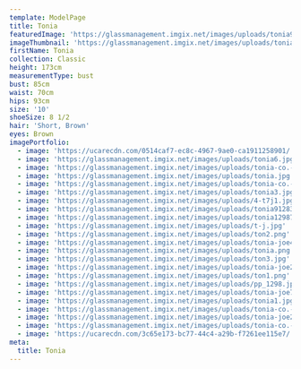```yaml
---
template: ModelPage
title: Tonia
featuredImage: 'https://glassmanagement.imgix.net/images/uploads/tonia912839.jpg'
imageThumbnail: 'https://glassmanagement.imgix.net/images/uploads/tonia2.jpg'
firstName: Tonia
collection: Classic
height: 173cm
measurementType: bust
bust: 85cm
waist: 70cm
hips: 93cm
size: '10'
shoeSize: 8 1/2
hair: 'Short, Brown'
eyes: Brown
imagePortfolio:
  - image: 'https://ucarecdn.com/0514caf7-ec8c-4967-9ae0-ca1911258901/'
  - image: 'https://glassmanagement.imgix.net/images/uploads/tonia6.jpg'
  - image: 'https://glassmanagement.imgix.net/images/uploads/tonia-co.-6-of-31-.jpg'
  - image: 'https://glassmanagement.imgix.net/images/uploads/tonia.jpg'
  - image: 'https://glassmanagement.imgix.net/images/uploads/tonia-co.-25-of-31-.jpg'
  - image: 'https://glassmanagement.imgix.net/images/uploads/tonia3.jpg'
  - image: 'https://glassmanagement.imgix.net/images/uploads/4-t7j1.jpg'
  - image: 'https://glassmanagement.imgix.net/images/uploads/tonia91283.jpg'
  - image: 'https://glassmanagement.imgix.net/images/uploads/tonia129872.jpg'
  - image: 'https://glassmanagement.imgix.net/images/uploads/t-j.jpg'
  - image: 'https://glassmanagement.imgix.net/images/uploads/ton2.png'
  - image: 'https://glassmanagement.imgix.net/images/uploads/tonia-joe478.jpg'
  - image: 'https://glassmanagement.imgix.net/images/uploads/tonia.png'
  - image: 'https://glassmanagement.imgix.net/images/uploads/ton3.jpg'
  - image: 'https://glassmanagement.imgix.net/images/uploads/tonia-joe238479.jpg'
  - image: 'https://glassmanagement.imgix.net/images/uploads/ton1.png'
  - image: 'https://glassmanagement.imgix.net/images/uploads/pp_1298.jpg'
  - image: 'https://glassmanagement.imgix.net/images/uploads/tonia-joe71328.jpg'
  - image: 'https://glassmanagement.imgix.net/images/uploads/tonia1.jpg'
  - image: 'https://glassmanagement.imgix.net/images/uploads/tonia-co.-15-of-31-.jpg'
  - image: 'https://glassmanagement.imgix.net/images/uploads/tonia-joe25463789.jpg'
  - image: 'https://glassmanagement.imgix.net/images/uploads/tonia-co.-18-of-31-.jpg'
  - image: 'https://ucarecdn.com/3c65e173-bc77-44c4-a29b-f7261ee115e7/'
meta:
  title: Tonia
---
```


